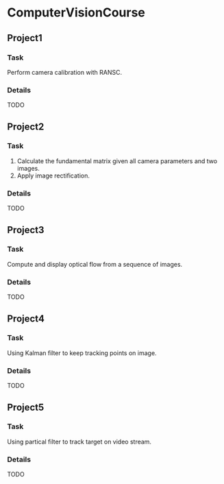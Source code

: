 # ComputerVisionCourse
## Project1
### Task
Perform camera calibration with RANSC.
### Details
TODO
## Project2
### Task
1. Calculate the fundamental matrix given all camera parameters and two images.
2. Apply image rectification.
### Details
TODO
## Project3
### Task
Compute and display optical flow from a sequence of images.
### Details
TODO
## Project4
### Task
Using Kalman filter to keep tracking points on image.
### Details
TODO
## Project5
### Task
Using partical filter to track target on video stream.
### Details
TODO
